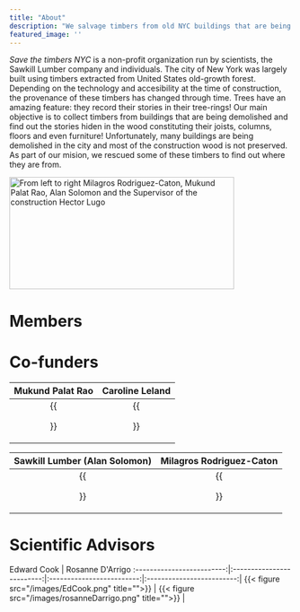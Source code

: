 ```yaml
---
title: "About"
description: "We salvage timbers from old NYC buildings that are being demolished and would otherwise be lost."
featured_image: ''
---
```

_Save the timbers NYC_ is a non-profit organization run by scientists, the Sawkill Lumber company and individuals.
The city of New York was largely built using timbers extracted from United States old-growth forest.
Depending on the technology and accesibility at the time of construction, the provenance of these timbers has changed through time.
Trees have an amazing feature: they record their stories in their tree-rings!
Our main objective is to collect timbers from buildings that are being demolished and find out the stories hiden in the wood constituting their joists, columns, floors and even furniture!
Unfortunately, many buildings are being demolished in the city and most of the construction wood is not preserved. As part of our mision, we rescued some of these timbers to find out where they are from. 

<img src="/en/about/_index_files/20210115_115056.jpg" alt="From left to right Milagros Rodriguez-Caton, Mukund 
Palat Rao, Alan Solomon and the Supervisor of the construction Hector Lugo" width="400px" height="200px"/>

# Members
# Co-funders

Mukund Palat Rao| Caroline Leland
:-------------------------:|:-------------------------:|
{{<figure  src="/en/about/_index_files/mukund.png" alt="" width="300px">}}| {{<figure src="/en/about/_index_files/Cari.png" alt="" width="300px">}}

Sawkill Lumber (Alan Solomon)|  Milagros Rodriguez-Caton
:-------------------------:|:-------------------------:|
{{<figure src="/en/about/_index_files/Alan.png" alt="" width="100px">}}|  {{<figure src="/en/about/_index_files/Mili.png" alt="" width="100px">}}

# Scientific Advisors
Edward Cook            |  Rosanne D'Arrigo
:-------------------------:|:-------------------------:|:-------------------------:|:-------------------------:|
{{< figure src="/images/EdCook.png" title="">}}   | {{< figure src="/images/rosanneDarrigo.png" title="">}}  | 


